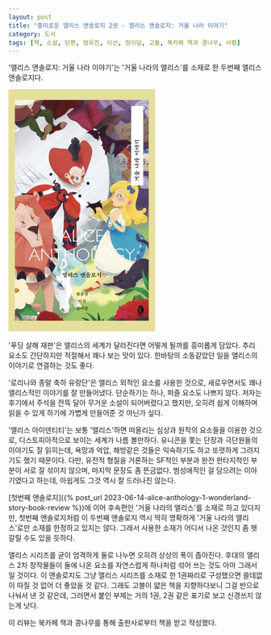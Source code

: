 ```yaml
---
layout: post
title: "흥미로운 앨리스 앤솔로지 2권 - 앨리스 앤솔로지: 거울 나라 이야기"
category: 도서
tags: [책, 소설, 단편, 범유진, 이선, 정이담, 고블, 북카페 책과 콩나무, 서평]
---
```


'앨리스 앤솔로지: 거울 나라 이야기'는
'거울 나라의 앨리스'를 소재로 한 두번째 앨리스 앤솔로지다.

![표지](/images/alice-anthology-2-looking-glass-story-book-h480.jpg)

'푸딩 살해 재판'은 앨리스의 세계가 달라진다면 어떻게 될까를 흥미롭게 담았다.
추리 요소도 간단하지만 적절해서 꽤나 보는 맛이 있다.
한바탕의 소동같았던 일을 앨리스의 이야기로 연결하는 것도 좋다.

'로리나와 종말 축하 유랑단'은 앨리스 외적인 요소를 사용한 것으로,
새로우면서도 꽤나 앨리스적인 이야기를 잘 만들어냈다.
단순하기는 하나, 퍼즐 요소도 나쁘지 않다.
저자는 후기에서 주석을 잔뜩 달아 무거운 소설이 되어버렸다고 했지만,
오히려 쉽게 이해하며 읽을 수 있게 하기에 가볍게 만들어준 것 아닌가 싶다.

'앨리스 아이덴티티'는 보통 '앨리스'하면 떠올리는 심상과 원작의 요소들을 이용한 것으로,
디스토피아적으로 보이는 세계가 나름 볼만하다.
유니콘을 쫓는 단장과 극단원들의 이야기도 잘 읽히는데,
욕망과 억압, 해방같은 것들은 익숙하기도 하고 또렷하게 그려지기도 했기 때문이다.
다만, 유전적 형질을 거론하는 SF적인 부분과 완전 판타지적인 부분이 서로 잘 섞이지 않으며,
마지막 문장도 좀 뜬금없다.
범성애적인 걸 담으려는 이야기였다고 하는데, 아쉽게도 그것 역시 잘 드러나진 않는다.

[첫번째 앤솔로지]({% post_url 2023-06-14-alice-anthology-1-wonderland-story-book-review %})에 이어
후속편인 '거울 나라의 앨리스'를 소재로 하고 있다지만,
첫번째 앤솔로지처럼 이 두번째 앤솔로지 역시
딱히 명확하게 '거울 나라의 앨리스'로만 소재를 한정하고 있지는 않다.
그래서 사용한 소재가 어디서 나온 것인지 좀 헷갈릴 수도 있을 듯하다.

앨리스 시리즈를 굳이 엄격하게 둘로 나누면 오히려 상상의 폭이 좁아진다.
후대의 앨리스 2차 창작물들이 둘에 나온 요소를 자연스럽게 하나처럼 섞어 쓰는 것도 아마 그래서일 것이다.
이 앤솔로지도 그냥 앨리스 시리즈를 소재로 한 1권짜리로 구성했으면 쓸데없이 따질 것 없어 더 좋았을 것 같다.
그래도 고블이 얇은 책을 지향하다보니 그걸 반으로 나눠서 낸 것 같은데,
그러면서 붙인 부제는 거의 1권, 2권 같은 표기로 보고 신경쓰지 않는게 낫다.



<div class="im im-info">
이 리뷰는 북카페 책과 콩나무를 통해 출판사로부터 책을 받고 작성했다.
</div>
